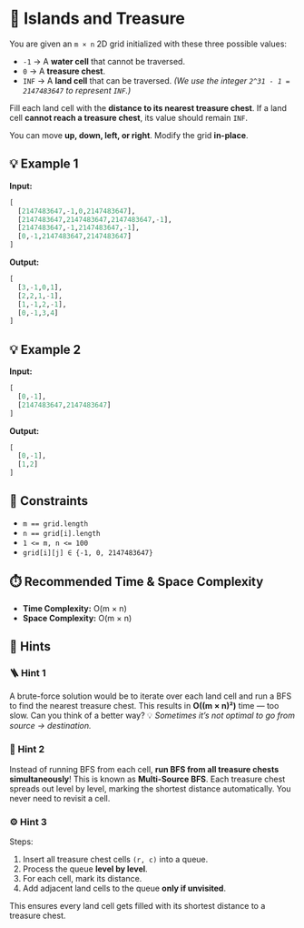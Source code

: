 # 🧩 Islands and Treasure

You are given an `m × n` 2D grid initialized with these three possible values:

* `-1` → A **water cell** that cannot be traversed.
* `0` → A **treasure chest**.
* `INF` → A **land cell** that can be traversed.
  *(We use the integer `2^31 - 1 = 2147483647` to represent `INF`.)*

Fill each land cell with the **distance to its nearest treasure chest**.
If a land cell **cannot reach a treasure chest**, its value should remain `INF`.

You can move **up, down, left, or right**.
Modify the grid **in-place**.

## 💡 Example 1

**Input:**

```python
[
  [2147483647,-1,0,2147483647],
  [2147483647,2147483647,2147483647,-1],
  [2147483647,-1,2147483647,-1],
  [0,-1,2147483647,2147483647]
]
```

**Output:**

```python
[
  [3,-1,0,1],
  [2,2,1,-1],
  [1,-1,2,-1],
  [0,-1,3,4]
]
```

## 💡 Example 2

**Input:**

```python
[
  [0,-1],
  [2147483647,2147483647]
]
```

**Output:**

```python
[
  [0,-1],
  [1,2]
]
```

## 📏 Constraints

* `m == grid.length`
* `n == grid[i].length`
* `1 <= m, n <= 100`
* `grid[i][j] ∈ {-1, 0, 2147483647}`

## ⏱️ Recommended Time & Space Complexity

* **Time Complexity:** O(m × n)
* **Space Complexity:** O(m × n)

## 🧠 Hints

### 🪜 Hint 1

A brute-force solution would be to iterate over each land cell and run a BFS to find the nearest treasure chest.
This results in **O((m × n)²)** time — too slow.
Can you think of a better way?
💡 *Sometimes it’s not optimal to go from source → destination.*

### 🧩 Hint 2

Instead of running BFS from each cell, **run BFS from all treasure chests simultaneously**!
This is known as **Multi-Source BFS**.
Each treasure chest spreads out level by level, marking the shortest distance automatically.
You never need to revisit a cell.

### ⚙️ Hint 3

Steps:

1. Insert all treasure chest cells `(r, c)` into a queue.
2. Process the queue **level by level**.
3. For each cell, mark its distance.
4. Add adjacent land cells to the queue **only if unvisited**.

This ensures every land cell gets filled with its shortest distance to a treasure chest.